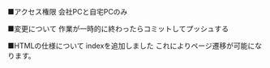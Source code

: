 ■アクセス権限
会社PCと自宅PCのみ

■変更について
作業が一時的に終わったらコミットしてプッシュする

■HTMLの仕様について
indexを追加しました
これによりページ遷移が可能になります。
